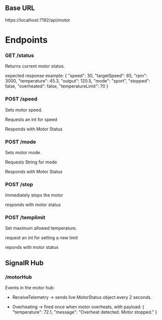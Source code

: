 ## Base URL

https://localhost:7192/api/motor


# Endpoints

### GET /status

Returns current motor status.

expected response example:
{
  "speed": 30,
  "targetSpeed": 65,
  "rpm": 3000,
  "temperature": 45.3,
  "output": 120.5,
  "mode": "sport",
  "stopped": false,
  "overheated": false,
  "temperatureLimit": 70
}

### POST /speed

Sets motor speed.

Requests an int for speed

Responds with Motor Status

### POST /mode

Sets motor mode.

Requests String for mode

Responds with Motor Status

### POST /stop

Immediately stops the motor

responds with motor status

### POST /templimit

Set maximum allowed temperature.

request an int for setting a new limit

reponds with motor status

## SignalR Hub

### /motorHub

Events in the motor hub:

- ReceiveTelemetry → sends live MotorStatus object every 2 seconds.

- Overheating → fired once when motor overheats, with payload:
    {
    "temperature": 72.1,
    "message": "Overheat detected. Motor stopped."
    }